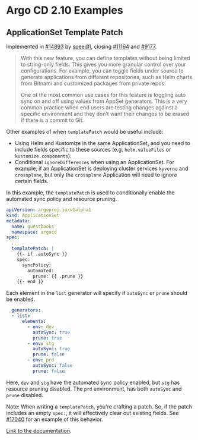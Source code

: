 # Argo CD 2.10 Examples
## ApplicationSet Template Patch
Implemented in [#14893](https://github.com/argoproj/argo-cd/pull/14893) by [speedfl](https://github.com/speedfl), closing [#11164](https://github.com/argoproj/argo-cd/issues/11164) and [#9177](https://github.com/argoproj/argo-cd/issues/9177).

> With this new feature, you can define templates without being limited to string-only fields. This gives you more granular control over your configurations. For example, you can toggle fields under source to generate applications from different repositories, such as Helm charts from Bitnami and customized packages from private repos.
> 
> One of the most common use cases for this feature is toggling auto sync on and off using values from AppSet generators. This is a very common practice when end users are testing changes against a specific environment and they don’t want their changes to be erased if there is a commit to Git.

Other examples of when `templatePatch` would be useful include:
- Using Helm and Kustomize in the same ApplicationSet, and you need to include fields specific to these sources (e.g. `helm.valueFiles` or `kustomize.components`).
- Conditional `ignoreDifferences` when using an ApplicationSet. For example, if an ApplicationSet is deploying cluster services `kyverno` and `crossplane`, but only the `crossplane` Application will need to ignore certain fields.

In this example, the `templatePatch` is used to conditionally enable the automated sync policy and resource pruning.
```yaml
apiVersion: argoproj.io/v1alpha1
kind: ApplicationSet
metadata:
  name: guestbooks
  namespace: argocd
spec:
  ...
  templatePatch: |
    {{- if .autoSync }}
    spec:
      syncPolicy:
        automated:
          prune: {{ .prune }}
    {{- end }}
```

Each element in the `list` generator will specify if `autoSync` or `prune` should be enabled.
```yaml
  generators:
  - list:
      elements:
        - env: dev
          autoSync: true
          prune: true
        - env: stg
          autoSync: true
          prune: false
        - env: prd
          autoSync: false
          prune: false
```
Here, `dev` and `stg` have the automated sync policy enabled, but `stg` has resource pruning disabled. The `prd` environment, has both `autoSync` and `prune` disabled.

Note: When writing a `templatePatch`, you're crafting a patch. So, if the patch includes an empty `spec:`, it will effectively clear out existing fields. See [#17040](https://github.com/argoproj/argo-cd/issues/17040) for an example of this behavior.

[Link to the documentation](https://argo-cd.readthedocs.io/en/latest/operator-manual/applicationset/Template/#template-patch).